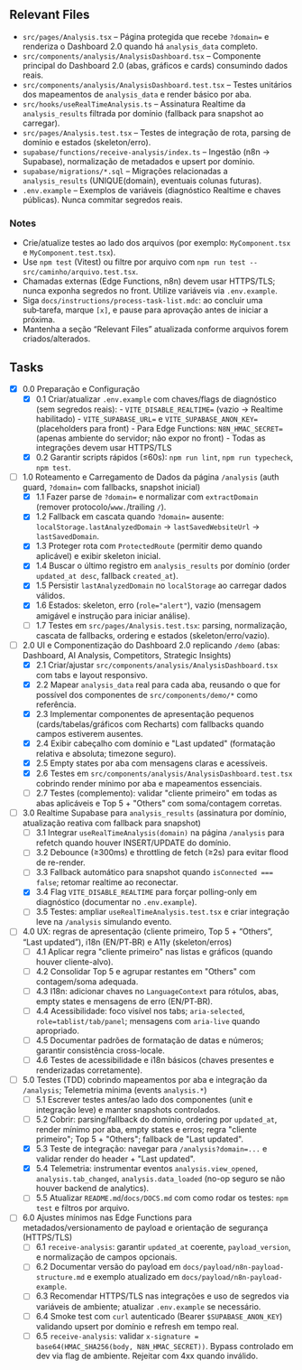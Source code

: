 ## Relevant Files

- `src/pages/Analysis.tsx` – Página protegida que recebe `?domain=` e renderiza o Dashboard 2.0 quando há `analysis_data` completo.
- `src/components/analysis/AnalysisDashboard.tsx` – Componente principal do Dashboard 2.0 (abas, gráficos e cards) consumindo dados reais.
- `src/components/analysis/AnalysisDashboard.test.tsx` – Testes unitários dos mapeamentos de `analysis_data` e render básico por aba.
- `src/hooks/useRealTimeAnalysis.ts` – Assinatura Realtime da `analysis_results` filtrada por domínio (fallback para snapshot ao carregar).
- `src/pages/Analysis.test.tsx` – Testes de integração de rota, parsing de domínio e estados (skeleton/erro).
- `supabase/functions/receive-analysis/index.ts` – Ingestão (n8n → Supabase), normalização de metadados e upsert por domínio.
- `supabase/migrations/*.sql` – Migrações relacionadas a `analysis_results` (UNIQUE(domain), eventuais colunas futuras).
- `.env.example` – Exemplos de variáveis (diagnóstico Realtime e chaves públicas). Nunca commitar segredos reais.

### Notes

- Crie/atualize testes ao lado dos arquivos (por exemplo: `MyComponent.tsx` e `MyComponent.test.tsx`).
- Use `npm test` (Vitest) ou filtre por arquivo com `npm run test -- src/caminho/arquivo.test.tsx`.
- Chamadas externas (Edge Functions, n8n) devem usar HTTPS/TLS; nunca exponha segredos no front. Utilize variáveis via `.env.example`.
- Siga `docs/instructions/process-task-list.mdc`: ao concluir uma sub‑tarefa, marque `[x]`, e pause para aprovação antes de iniciar a próxima.
- Mantenha a seção “Relevant Files” atualizada conforme arquivos forem criados/alterados.

## Tasks

- [x] 0.0 Preparação e Configuração
  - [x] 0.1 Criar/atualizar `.env.example` com chaves/flags de diagnóstico (sem segredos reais):
        - `VITE_DISABLE_REALTIME=` (vazio → Realtime habilitado)
        - `VITE_SUPABASE_URL=` e `VITE_SUPABASE_ANON_KEY=` (placeholders para front)
        - Para Edge Functions: `N8N_HMAC_SECRET=` (apenas ambiente do servidor; não expor no front)
        - Todas as integrações devem usar HTTPS/TLS
  - [x] 0.2 Garantir scripts rápidos (≤60s): `npm run lint`, `npm run typecheck`, `npm test`.

- [ ] 1.0 Roteamento e Carregamento de Dados da página `/analysis` (auth guard, `?domain=` com fallbacks, snapshot inicial)
  - [x] 1.1 Fazer parse de `?domain=` e normalizar com `extractDomain` (remover protocolo/`www.`/trailing `/`).
  - [x] 1.2 Fallback em cascata quando `?domain=` ausente: `localStorage.lastAnalyzedDomain` → `lastSavedWebsiteUrl` → `lastSavedDomain`.
  - [x] 1.3 Proteger rota com `ProtectedRoute` (permitir demo quando aplicável) e exibir skeleton inicial.
  - [x] 1.4 Buscar o último registro em `analysis_results` por domínio (order `updated_at desc`, fallback `created_at`).
  - [x] 1.5 Persistir `lastAnalyzedDomain` no `localStorage` ao carregar dados válidos.
  - [x] 1.6 Estados: skeleton, erro (`role="alert"`), vazio (mensagem amigável e instrução para iniciar análise).
  - [ ] 1.7 Testes em `src/pages/Analysis.test.tsx`: parsing, normalização, cascata de fallbacks, ordering e estados (skeleton/erro/vazio).

- [ ] 2.0 UI e Componentização do Dashboard 2.0 replicando `/demo` (abas: Dashboard, AI Analysis, Competitors, Strategic Insights)
  - [x] 2.1 Criar/ajustar `src/components/analysis/AnalysisDashboard.tsx` com tabs e layout responsivo.
  - [x] 2.2 Mapear `analysis_data` real para cada aba, reusando o que for possível dos componentes de `src/components/demo/*` como referência.
  - [x] 2.3 Implementar componentes de apresentação pequenos (cards/tabelas/gráficos com Recharts) com fallbacks quando campos estiverem ausentes.
  - [x] 2.4 Exibir cabeçalho com domínio e "Last updated" (formatação relativa e absoluta; timezone seguro).
  - [x] 2.5 Empty states por aba com mensagens claras e acessíveis.
  - [x] 2.6 Testes em `src/components/analysis/AnalysisDashboard.test.tsx` cobrindo render mínimo por aba e mapeamentos essenciais.
  - [ ] 2.7 Testes (complemento): validar "cliente primeiro" em todas as abas aplicáveis e Top 5 + "Others" com soma/contagem corretas.

- [ ] 3.0 Realtime Supabase para `analysis_results` (assinatura por domínio, atualização reativa com fallback para snapshot)
  - [ ] 3.1 Integrar `useRealTimeAnalysis(domain)` na página `/analysis` para refetch quando houver INSERT/UPDATE do domínio.
  - [ ] 3.2 Debounce (≥300ms) e throttling de fetch (≥2s) para evitar flood de re-render.
  - [ ] 3.3 Fallback automático para snapshot quando `isConnected === false`; retomar realtime ao reconectar.
  - [x] 3.4 Flag `VITE_DISABLE_REALTIME` para forçar polling-only em diagnóstico (documentar no `.env.example`).
  - [ ] 3.5 Testes: ampliar `useRealTimeAnalysis.test.tsx` e criar integração leve na `/analysis` simulando evento.

- [ ] 4.0 UX: regras de apresentação (cliente primeiro, Top 5 + “Others”, “Last updated”), i18n (EN/PT‑BR) e A11y (skeleton/erros)
  - [ ] 4.1 Aplicar regra "cliente primeiro" nas listas e gráficos (quando houver cliente-alvo).
  - [ ] 4.2 Consolidar Top 5 e agrupar restantes em "Others" com contagem/soma adequada.
  - [ ] 4.3 I18n: adicionar chaves no `LanguageContext` para rótulos, abas, empty states e mensagens de erro (EN/PT‑BR).
  - [ ] 4.4 Acessibilidade: foco visível nos tabs; `aria-selected`, `role=tablist/tab/panel`; mensagens com `aria-live` quando apropriado.
  - [ ] 4.5 Documentar padrões de formatação de datas e números; garantir consistência cross-locale.
  - [ ] 4.6 Testes de acessibilidade e i18n básicos (chaves presentes e renderizadas corretamente).

- [ ] 5.0 Testes (TDD) cobrindo mapeamentos por aba e integração da `/analysis`; Telemetria mínima (events `analysis.*`)
  - [ ] 5.1 Escrever testes antes/ao lado dos componentes (unit e integração leve) e manter snapshots controlados.
  - [ ] 5.2 Cobrir: parsing/fallback do domínio, ordering por `updated_at`, render mínimo por aba, empty states e erros; regra "cliente primeiro"; Top 5 + "Others"; fallback de "Last updated".
  - [x] 5.3 Teste de integração: navegar para `/analysis?domain=...` e validar render do header + "Last updated".
  - [x] 5.4 Telemetria: instrumentar eventos `analysis.view_opened`, `analysis.tab_changed`, `analysis.data_loaded` (no-op seguro se não houver backend de analytics).
  - [ ] 5.5 Atualizar `README.md`/`docs/DOCS.md` com como rodar os testes: `npm test` e filtros por arquivo.

- [ ] 6.0 Ajustes mínimos nas Edge Functions para metadados/versionamento de payload e orientação de segurança (HTTPS/TLS)
  - [ ] 6.1 `receive-analysis`: garantir `updated_at` coerente, `payload_version`, e normalização de campos opcionais.
  - [ ] 6.2 Documentar versão do payload em `docs/payload/n8n-payload-structure.md` e exemplo atualizado em `docs/payload/n8n-payload-example`.
  - [ ] 6.3 Recomendar HTTPS/TLS nas integrações e uso de segredos via variáveis de ambiente; atualizar `.env.example` se necessário.
  - [ ] 6.4 Smoke test com `curl` autenticado (Bearer `$SUPABASE_ANON_KEY`) validando upsert por domínio e refresh em tempo real.
  - [ ] 6.5 `receive-analysis`: validar `x-signature = base64(HMAC_SHA256(body, N8N_HMAC_SECRET))`. Bypass controlado em dev via flag de ambiente. Rejeitar com 4xx quando inválido.